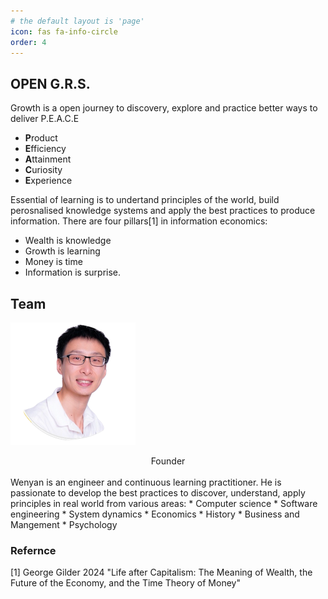 ```yaml
---
# the default layout is 'page'
icon: fas fa-info-circle
order: 4
--- 
```


## OPEN G.R.S. 

Growth is a open journey to discovery, explore and practice better ways to deliver P.E.A.C.E

  * **P**roduct
  * **E**fficiency
  * **A**ttainment
  * **C**uriosity
  * **E**xperience 

Essential of learning is to undertand principles of the world, build perosnalised knowledge systems and apply the best practices to produce information. There are four pillars[1] in information economics:

* Wealth is knowledge 
* Growth is learning
* Money is time
* Information is surprise.



## Team

![Image](../assets/img/png/founder.png)

<center>Founder</center>
<br/>
Wenyan is an engineer and continuous learning practitioner. He is passionate to develop the best practices to discover, understand, apply principles in real world from various areas:
  * Computer science
  * Software engineering
  * System dynamics
  * Economics
  * History
  * Business and Mangement
  * Psychology




### Refernce
[1] George Gilder 2024  "Life after Capitalism: The Meaning of Wealth, the Future of the Economy, and the Time Theory of Money"